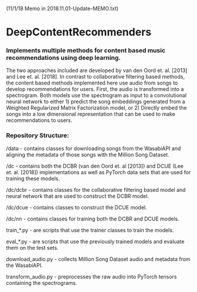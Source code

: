 (11/1/18 Memo in 2018.11.01-Update-MEMO.txt)
# DeepContentRecommenders
### Implements multiple methods for content based music recommendations using deep learning.  

The two approaches included are developed by van den Oord et. al. [2013] and Lee et. al. [2018].
In contrast to collaborative filtering based methods, the content based methods implemented here use audio from songs to develop recommendations for users.
First, the audio is transformed into a spectrogram.
Both models use the spectrogram as input to a convolutional neural network to either 1) predict the song embeddings generated from a Weighted Regularized Matrix Factorization model, or 2) Directly embed the songs into a low dimensional representation that can be used to make recommendations to users.


### Repository Structure:

/data - contains classes for downloading songs from the WasabiAPI and aligning the metadata of those songs with the Million Song Dataset.

/dc - contains both the DCBR (van den Oord et. al [2013]) and DCUE (Lee et. al. [2018]) implementations as well as PyTorch data sets that are used for training these models.

/dc/dcbr - contains classes for the collaborative filtering based model and neural network that are used to construct the DCBR model.

/dc/dcue - contains classes to construct the DCUE model.

/dc/nn - contains classes for training both the DCBR and DCUE models.

train_*.py - are scripts that use the trainer classes to train the models.

eval_*.py - are scripts that use the previously trained models and evaluate them on the test sets.

download_audio.py - collects Million Song Dataset audio and metadata from the WasabiAPI.

transform_audio.py - preprocesses the raw audio into PyTorch tensors containing the spectrograms.
